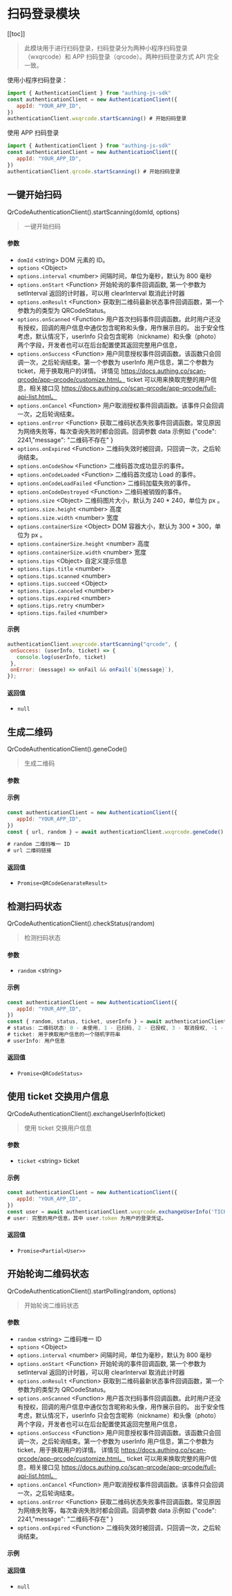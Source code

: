 
# 扫码登录模块

[[toc]]

> 此模块用于进行扫码登录，扫码登录分为两种小程序扫码登录（wxqrcode）和 APP 扫码登录（qrcode）。两种扫码登录方式 API 完全一致。

使用小程序扫码登录：

```javascript
import { AuthenticationClient } from "authing-js-sdk"
const authenticationClient = new AuthenticationClient({
   appId: "YOUR_APP_ID",
})
authenticationClient.wxqrcode.startScanning() # 开始扫码登录
```

使用 APP 扫码登录

```javascript
import { AuthenticationClient } from "authing-js-sdk"
const authenticationClient = new AuthenticationClient({
   appId: "YOUR_APP_ID",
})
authenticationClient.qrcode.startScanning() # 开始扫码登录
```





## 一键开始扫码

QrCodeAuthenticationClient().startScanning(domId, options)

> 一键开始扫码


#### 参数

- `domId` \<string\> DOM 元素的 ID。 
- `options` \<Object\>  
- `options.interval` \<number\> 间隔时间，单位为毫秒，默认为 800 毫秒 
- `options.onStart` \<Function\> 开始轮询的事件回调函数, 第一个参数为 setInterval 返回的计时器，可以用 clearInterval 取消此计时器 
- `options.onResult` \<Function\> 获取到二维码最新状态事件回调函数，第一个参数为的类型为 QRCodeStatus。 
- `options.onScanned` \<Function\> 用户首次扫码事件回调函数。此时用户还没有授权，回调的用户信息中通仅包含昵称和头像，用作展示目的。
出于安全性考虑，默认情况下，userInfo 只会包含昵称（nickname）和头像（photo）两个字段，开发者也可以在后台配置使其返回完整用户信息， 
- `options.onSuccess` \<Function\> 用户同意授权事件回调函数。该函数只会回调一次，之后轮询结束。第一个参数为 userInfo 用户信息，第二个参数为 ticket，用于换取用户的详情。
详情见 https://docs.authing.co/scan-qrcode/app-qrcode/customize.html。
ticket 可以用来换取完整的用户信息，相关接口见 https://docs.authing.co/scan-qrcode/app-qrcode/full-api-list.html。 
- `options.onCancel` \<Function\> 用户取消授权事件回调函数。该事件只会回调一次，之后轮询结束。 
- `options.onError` \<Function\> 获取二维码状态失败事件回调函数。常见原因为网络失败等，每次查询失败时都会回调。回调参数 data 示例如 {"code": 2241,"message": "二维码不存在" } 
- `options.onExpired` \<Function\> 二维码失效时被回调，只回调一次，之后轮询结束。 
- `options.onCodeShow` \<Function\> 二维码首次成功显示的事件。 
- `options.onCodeLoaded` \<Function\> 二维码首次成功 Load 的事件。 
- `options.onCodeLoadFailed` \<Function\> 二维码加载失败的事件。 
- `options.onCodeDestroyed` \<Function\> 二维码被销毁的事件。 
- `options.size` \<Object\> 二维码图片大小，默认为 240 * 240，单位为 px 。 
- `options.size.height` \<number\> 高度 
- `options.size.width` \<number\> 宽度 
- `options.containerSize` \<Object\> DOM 容器大小，默认为 300 * 300，单位为 px 。 
- `options.containerSize.height` \<number\> 高度 
- `options.containerSize.width` \<number\> 宽度 
- `options.tips` \<Object\> 自定义提示信息 
- `options.tips.title` \<number\>  
- `options.tips.scanned` \<number\>  
- `options.tips.succeed` \<Object\>  
- `options.tips.canceled` \<number\>  
- `options.tips.expired` \<number\>  
- `options.tips.retry` \<number\>  
- `options.tips.failed` \<number\>  

#### 示例

```javascript
authenticationClient.wxqrcode.startScanning("qrcode", {
 onSuccess: (userInfo, ticket) => {
   console.log(userInfo, ticket)
 },
 onError: (message) => onFail && onFail(`${message}`),
});
```

#### 返回值

-  `null` 


      

## 生成二维码

QrCodeAuthenticationClient().geneCode()

> 生成二维码


#### 参数



#### 示例

```javascript
const authenticationClient = new AuthenticationClient({
   appId: "YOUR_APP_ID",
})
const { url, random } = await authenticationClient.wxqrcode.geneCode()

# random 二维码唯一 ID
# url 二维码链接
```

#### 返回值

-  `Promise<QRCodeGenarateResult>` 


      

## 检测扫码状态

QrCodeAuthenticationClient().checkStatus(random)

> 检测扫码状态


#### 参数

- `random` \<string\>  

#### 示例

```javascript
const authenticationClient = new AuthenticationClient({
   appId: "YOUR_APP_ID",
})
const { random, status, ticket, userInfo } = await authenticationClient.wxqrcode.checkStatus('RANDOM')
# status: 二维码状态: 0 - 未使用, 1 - 已扫码, 2 - 已授权, 3 - 取消授权, -1 - 已过期
# ticket: 用于换取用户信息的一个随机字符串
# userInfo: 用户信息
```

#### 返回值

-  `Promise<QRCodeStatus>` 


      

## 使用 ticket 交换用户信息

QrCodeAuthenticationClient().exchangeUserInfo(ticket)

> 使用 ticket 交换用户信息


#### 参数

- `ticket` \<string\> ticket 

#### 示例

```javascript
const authenticationClient = new AuthenticationClient({
   appId: "YOUR_APP_ID",
})
const user = await authenticationClient.wxqrcode.exchangeUserInfo('TICKET')
# user: 完整的用户信息，其中 user.token 为用户的登录凭证。
```

#### 返回值

-  `Promise<Partial<User>>` 


      

## 开始轮询二维码状态

QrCodeAuthenticationClient().startPolling(random, options)

> 开始轮询二维码状态


#### 参数

- `random` \<string\> 二维码唯一 ID 
- `options` \<Object\>  
- `options.interval` \<number\> 间隔时间，单位为毫秒，默认为 800 毫秒 
- `options.onStart` \<Function\> 开始轮询的事件回调函数, 第一个参数为 setInterval 返回的计时器，可以用 clearInterval 取消此计时器 
- `options.onResult` \<Function\> 获取到二维码最新状态事件回调函数，第一个参数为的类型为 QRCodeStatus。 
- `options.onScanned` \<Function\> 用户首次扫码事件回调函数。此时用户还没有授权，回调的用户信息中通仅包含昵称和头像，用作展示目的。
出于安全性考虑，默认情况下，userInfo 只会包含昵称（nickname）和头像（photo）两个字段，开发者也可以在后台配置使其返回完整用户信息， 
- `options.onSuccess` \<Function\> 用户同意授权事件回调函数。该函数只会回调一次，之后轮询结束。第一个参数为 userInfo 用户信息，第二个参数为 ticket，用于换取用户的详情。
详情见 https://docs.authing.co/scan-qrcode/app-qrcode/customize.html。
ticket 可以用来换取完整的用户信息，相关接口见 https://docs.authing.co/scan-qrcode/app-qrcode/full-api-list.html。 
- `options.onCancel` \<Function\> 用户取消授权事件回调函数。该事件只会回调一次，之后轮询结束。 
- `options.onError` \<Function\> 获取二维码状态失败事件回调函数。常见原因为网络失败等，每次查询失败时都会回调。回调参数 data 示例如 {"code": 2241,"message": "二维码不存在" } 
- `options.onExpired` \<Function\> 二维码失效时被回调，只回调一次，之后轮询结束。 

#### 示例



#### 返回值

-  `null` 


      